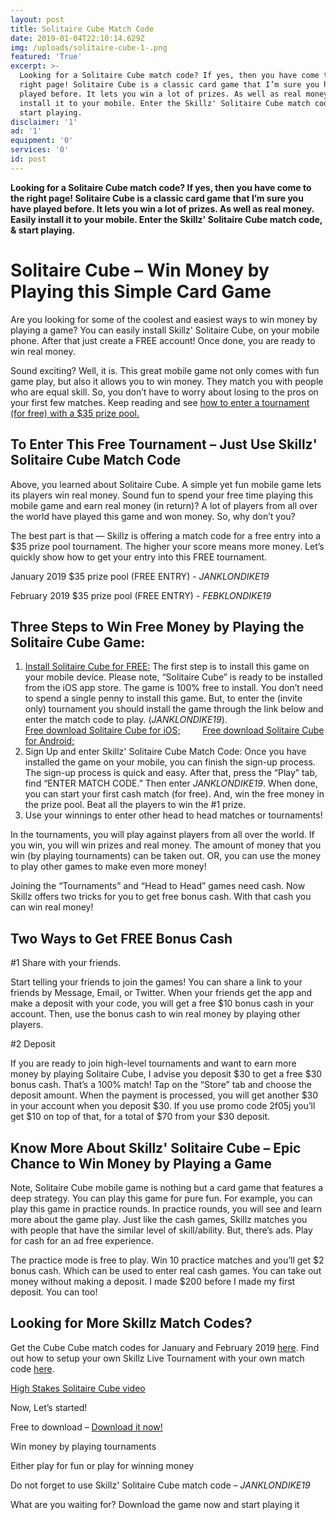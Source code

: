 ```yaml
---
layout: post
title: Solitaire Cube Match Code
date: 2019-01-04T22:10:14.629Z
img: /uploads/solitaire-cube-1-.png
featured: 'True'
excerpt: >-
  Looking for a Solitaire Cube match code? If yes, then you have come to the
  right page! Solitaire Cube is a classic card game that I’m sure you have
  played before. It lets you win a lot of prizes. As well as real money. Easily
  install it to your mobile. Enter the Skillz' Solitaire Cube match code, &
  start playing.
disclaimer: '1'
ad: '1'
equipment: '0'
services: '0'
id: post
---
```

**Looking for a Solitaire Cube match code? If yes, then you have come to the right page! Solitaire Cube is a classic card game that I’m sure you have played before. It lets you win a lot of prizes. As well as real money. Easily install it to your mobile. Enter the Skillz' Solitaire Cube match code, & start playing.**



# Solitaire Cube – Win Money by Playing this Simple Card Game

Are you looking for some of the coolest and easiest ways to win money by playing a game? You can easily install Skillz' Solitaire Cube, on your mobile phone. After that just create a FREE account! Once done, you are ready to win real money.



Sound exciting? Well, it is. This great mobile game not only comes with fun game play, but also it allows you to win money. They match you with people who are equal skill. So, you don’t have to worry about losing to the pros on your first few matches. Keep reading and see [how to enter a tournament (for free) with a $35 prize pool.](https://click.linksynergy.com/fs-bin/click?id=J5m4eYqJqic&offerid=564633.52&type=3&subid=0)







## To Enter This Free Tournament – Just Use Skillz' Solitaire Cube Match Code

Above, you learned about Solitaire Cube. A simple yet fun mobile game lets its players win real money. Sound fun to spend your free time playing this mobile game and earn real money (in return)? A lot of players from all over the world have played this game and won money. So, why don’t you?



The best part is that — Skillz is offering a match code for a free entry into a $35 prize pool tournament. The higher your score means more money. Let’s quickly show how to get your entry into this FREE tournament.



January 2019 $35 prize pool (FREE ENTRY) - _JANKLONDIKE19_



February 2019 $35 prize pool (FREE ENTRY) - _FEBKLONDIKE19_







## Three Steps to Win Free Money by Playing the Solitaire Cube Game:

1. [Install Solitaire Cube for FREE:](https://click.linksynergy.com/fs-bin/click?id=J5m4eYqJqic&offerid=564633.52&type=3&subid=0) The first step is to install this game on your mobile device. Please note, “Solitaire Cube” is ready to be installed from the iOS app store. The game is 100% free to install. You don’t need to spend a single penny to install this game. But, to enter the (invite only) tournament you should install the game through the link below and enter the match code to play. (_JANKLONDIKE19_).\
   [Free download Solitaire Cube for iOS;](https://click.linksynergy.com/fs-bin/click?id=J5m4eYqJqic&offerid=564633.52&type=3&subid=0)         [Free download Solitaire Cube for Android;](https://click.linksynergy.com/fs-bin/click?id=J5m4eYqJqic&offerid=564633.53&type=3&subid=0)
2. Sign Up and enter Skillz' Solitaire Cube Match Code: Once you have installed the game on your mobile, you can finish the sign-up process. The sign-up process is quick and easy. After that, press the “Play” tab, find “ENTER MATCH CODE.” Then enter _JANKLONDIKE19_. When done, you can start your first cash match (for free). And, win the free money in the prize pool. Beat all the players to win the #1 prize.
3. Use your winnings to enter other head to head matches or tournaments!



In the tournaments, you will play against players from all over the world. If you win, you will win prizes and real money. The amount of money that you win (by playing tournaments) can be taken out. OR, you can use the money to play other games to make even more money!



Joining the “Tournaments” and “Head to Head” games need cash. Now Skillz offers two tricks for you to get free bonus cash. With that cash you can win real money!



## Two Ways to Get FREE Bonus Cash

\#1 Share with your friends.

Start telling your friends to join the games! You can share a link to your friends by Message, Email, or Twitter. When your friends get the app and make a deposit with your code, you will get a free $10 bonus cash in your account. Then, use the bonus cash to win real money by playing other players.



\#2 Deposit

If you are ready to join high-level tournaments and want to earn more money by playing Solitaire Cube, I advise you deposit $30 to get a free $30 bonus cash. That’s a 100% match! Tap on the “Store” tab and choose the deposit amount. When the payment is processed, you will get another $30 in your account when you deposit $30. If you use promo code 2f05j you’ll get $10 on top of that, for a total of $70 from your $30 deposit.







## Know More About Skillz' Solitaire Cube – Epic Chance to Win Money by Playing a Game

Note, Solitaire Cube mobile game is nothing but a card game that features a deep strategy. You can play this game for pure fun. For example, you can play this game in practice rounds. In practice rounds, you will see and learn more about the game play. Just like the cash games, Skillz matches you with people that have the similar level of skill/ability. But, there’s ads. Play for cash for an ad free experience.



The practice mode is free to play. Win 10 practice matches and you’ll get $2 bonus cash. Which can be used to enter real cash games. You can take out money without making a deposit. I made $200 before I made my first deposit. You can too!





## 

## Looking for More Skillz Match Codes?

Get the Cube Cube match codes for January and February 2019 [here](https://click.linksynergy.com/fs-bin/click?id=J5m4eYqJqic&offerid=564633.53&type=3&subid=0). Find out how to setup your own Skillz Live Tournament with your own match code [here](http://www.skillzpromocodez.com/setup-live-skillz-tournament/).











[High Stakes Solitaire Cube video](https://youtu.be/bDEVCCJdYJg)



Now, Let’s started!



Free to download – [Download it now!](https://click.linksynergy.com/fs-bin/click?id=J5m4eYqJqic&offerid=564633.52&type=3&subid=0)



Win money by playing tournaments



Either play for fun or play for winning money



Do not forget to use Skillz' Solitaire Cube match code – _JANKLONDIKE19_



What are you waiting for? Download the game now and start playing it
